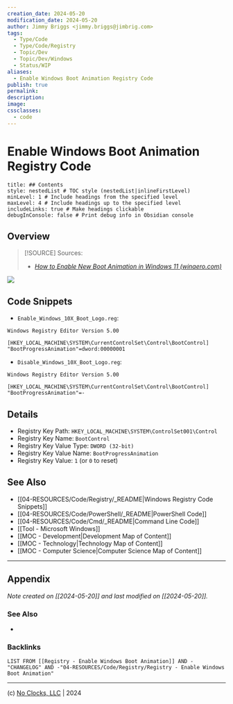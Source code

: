 ```yaml
---
creation_date: 2024-05-20
modification_date: 2024-05-20
author: Jimmy Briggs <jimmy.briggs@jimbrig.com>
tags:
  - Type/Code
  - Type/Code/Registry
  - Topic/Dev
  - Topic/Dev/Windows
  - Status/WIP
aliases:
  - Enable Windows Boot Animation Registry Code
publish: true
permalink:
description:
image:
cssclasses:
  - code
---
```


# Enable Windows Boot Animation Registry Code

```table-of-contents
title: ## Contents 
style: nestedList # TOC style (nestedList|inlineFirstLevel)
minLevel: 1 # Include headings from the specified level
maxLevel: 4 # Include headings up to the specified level
includeLinks: true # Make headings clickable
debugInConsole: false # Print debug info in Obsidian console
```

## Overview

> [!SOURCE] Sources:
> - *[How to Enable New Boot Animation in Windows 11 (winaero.com)](https://winaero.com/how-to-enable-new-boot-animation-in-windows-11/)*

![](https://i.imgur.com/EjOrqlF.png)


## Code Snippets

- `Enable_Windows_10X_Boot_Logo.reg`:

```registry
Windows Registry Editor Version 5.00

[HKEY_LOCAL_MACHINE\SYSTEM\CurrentControlSet\Control\BootControl]
"BootProgressAnimation"=dword:00000001
```

- `Disable_Windows_10X_Boot_Logo.reg`:

```registry
Windows Registry Editor Version 5.00

[HKEY_LOCAL_MACHINE\SYSTEM\CurrentControlSet\Control\BootControl]
"BootProgressAnimation"=-
```

## Details

- Registry Key Path: `HKEY_LOCAL_MACHINE\SYSTEM\ControlSet001\Control`
- Registry Key Name: `BootControl`
- Registry Key Value Type: `DWORD (32-bit)`
- Registry Key Value Name: `BootProgressAnimation`
- Registry Key Value: `1` (or `0` to reset)

## See Also

- [[04-RESOURCES/Code/Registry/_README|Windows Registry Code Snippets]]
- [[04-RESOURCES/Code/PowerShell/_README|PowerShell Code]]
- [[04-RESOURCES/Code/Cmd/_README|Command Line Code]]
- [[Tool - Microsoft Windows]]
- [[MOC - Development|Development Map of Content]]
- [[MOC - Technology|Technology Map of Content]]
- [[MOC - Computer Science|Computer Science Map of Content]]


***

## Appendix

*Note created on [[2024-05-20]] and last modified on [[2024-05-20]].*

### See Also

- 

### Backlinks

```dataview
LIST FROM [[Registry - Enable Windows Boot Animation]] AND -"CHANGELOG" AND -"04-RESOURCES/Code/Registry/Registry - Enable Windows Boot Animation"
```

***

(c) [No Clocks, LLC](https://github.com/noclocks) | 2024